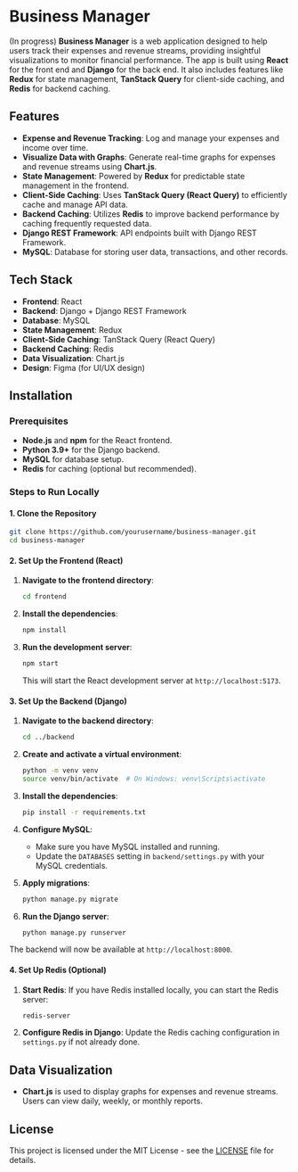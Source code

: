 # Business Manager
(In progress)
**Business Manager** is a web application designed to help users track their expenses and revenue streams, providing insightful visualizations to monitor financial performance. The app is built using **React** for the front end and **Django** for the back end. It also includes features like **Redux** for state management, **TanStack Query** for client-side caching, and **Redis** for backend caching.

## Features

- **Expense and Revenue Tracking**: Log and manage your expenses and income over time.
- **Visualize Data with Graphs**: Generate real-time graphs for expenses and revenue streams using **Chart.js**.
- **State Management**: Powered by **Redux** for predictable state management in the frontend.
- **Client-Side Caching**: Uses **TanStack Query (React Query)** to efficiently cache and manage API data.
- **Backend Caching**: Utilizes **Redis** to improve backend performance by caching frequently requested data.
- **Django REST Framework**: API endpoints built with Django REST Framework.
- **MySQL**: Database for storing user data, transactions, and other records.

## Tech Stack

- **Frontend**: React
- **Backend**: Django + Django REST Framework
- **Database**: MySQL
- **State Management**: Redux
- **Client-Side Caching**: TanStack Query (React Query)
- **Backend Caching**: Redis
- **Data Visualization**: Chart.js
- **Design**: Figma (for UI/UX design)

## Installation

### Prerequisites

- **Node.js** and **npm** for the React frontend.
- **Python 3.9+** for the Django backend.
- **MySQL** for database setup.
- **Redis** for caching (optional but recommended).
  
### Steps to Run Locally

#### 1. Clone the Repository

```bash
git clone https://github.com/yourusername/business-manager.git
cd business-manager
```

#### 2. Set Up the Frontend (React)

1. **Navigate to the frontend directory**:
   ```bash
   cd frontend
   ```
2. **Install the dependencies**:
   ```bash
   npm install
   ```
3. **Run the development server**:
   ```bash
   npm start
   ```
   This will start the React development server at `http://localhost:5173`.

#### 3. Set Up the Backend (Django)

1. **Navigate to the backend directory**:
   ```bash
   cd ../backend
   ```
2. **Create and activate a virtual environment**:
   ```bash
   python -m venv venv
   source venv/bin/activate  # On Windows: venv\Scripts\activate
   ```
3. **Install the dependencies**:
   ```bash
   pip install -r requirements.txt
   ```
4. **Configure MySQL**:
   - Make sure you have MySQL installed and running.
   - Update the `DATABASES` setting in `backend/settings.py` with your MySQL credentials.

5. **Apply migrations**:
   ```bash
   python manage.py migrate
   ```

6. **Run the Django server**:
   ```bash
   python manage.py runserver
   ```

The backend will now be available at `http://localhost:8000`.

#### 4. Set Up Redis (Optional)

1. **Start Redis**:
   If you have Redis installed locally, you can start the Redis server:

   ```bash
   redis-server
   ```

2. **Configure Redis in Django**:
   Update the Redis caching configuration in `settings.py` if not already done.

## Data Visualization

- **Chart.js** is used to display graphs for expenses and revenue streams. Users can view daily, weekly, or monthly reports.

## License

This project is licensed under the MIT License - see the [LICENSE](LICENSE) file for details.
